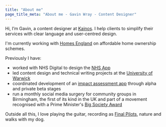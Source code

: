 ```yaml
---
title: "About me"
page_title_meta: "About me - Gavin Wray - Content Designer"
---
```


Hi, I’m Gavin, a content designer at [Kainos](https://www.kainos.com/). I help clients to simplify their services with clear language and user-centred design.

I'm currently working with [Homes England](https://www.gov.uk/government/organisations/homes-england) on affordable home ownership schemes.

Previously I have:

- worked with NHS Digital to design the [NHS App](https://www.nhs.uk/nhsapp/)
- led content design and technical writing projects at the [University of Warwick](https://warwick.ac.uk/)
- coordinated development of an [impact assessment app](https://www.impactassessmentapp.com/) through alpha and private beta stages
- run a monthly social media surgery for community groups in Birmingham, the first of its kind in the UK and part of a movement recognised with a Prime Minister's [Big Society Award](https://podnosh.com/blog/2012/02/16/social-media-surgery-movement-wins-the-prime-ministers-big-society-award-hurrah/)

Outside all this, I love playing the guitar, recording as [Final Pilots](https://finalpilots.com/), nature and walks with my dog.
